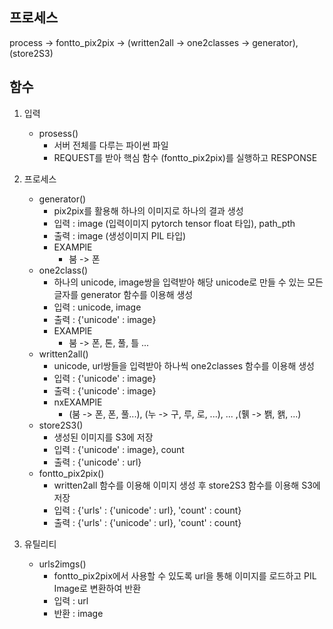 프로세스
------------------------
process -> fontto_pix2pix -> (written2all -> one2classes -> generator), (store2S3)

함수
------------------------

1. 입력
    - prosess()
        -  서버 전체를 다루는 파이썬 파일
        -  REQUEST를 받아 핵심 함수 (fontto_pix2pix)를 실행하고 RESPONSE

2. 프로세스
    - generator()
        - pix2pix를 활용해 하나의 이미지로 하나의 결과 생성
        - 입력 : image (입력이미지 pytorch tensor float 타입), path_pth
        - 출력 : image (생성이미지 PIL 타입)
        - EXAMPlE
            - 붐 -> 폰
    - one2class()
        - 하나의 unicode, image쌍을 입력받아 해당 unicode로 만들 수 있는 모든 글자를 generator 함수를 이용해 생성
        - 입력 : unicode, image
        - 출력 : {'unicode' : image}
        - EXAMPlE
            - 붐 -> 폰, 톤, 풀, 틀 ...
    - written2all()
        - unicode, url쌍들을 입력받아 하나씩 one2classes 함수를 이용해 생성
        - 입력 : {'unicode' : image}
        - 출력 : {'unicode' : image}
        - nxEXAMPlE
            - (붐 -> 폰, 폰, 풀...), (누 -> 구, 루, 로, ...), ... ,(휅 -> 봵, 왥, ...)
    - store2S3()
        - 생성된 이미지를 S3에 저장
        - 입력 : {'unicode' : image}, count
        - 출력 : {'unicode' : url}
    - fontto_pix2pix()
        - written2all 함수를 이용해 이미지 생성 후 store2S3 함수를 이용해 S3에 저장
        - 입력 : {'urls' : {'unicode' : url}, 'count' : count}
        - 출력 : {'urls' : {'unicode' : url}, 'count' : count}

3. 유틸리티
    - urls2imgs()
        - fontto_pix2pix에서 사용할 수 있도록 url을 통해 이미지를 로드하고 PIL Image로 변환하여 반환
        - 입력 : url
        - 반환 : image

